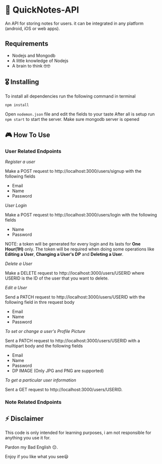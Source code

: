 # 🚀 QuickNotes-API

An API for storing notes for users. it can be integrated in any platform (android, iOS or web apps).

## Requirements
* Nodejs and Mongodb
* A little knowledge of Nodejs
* A brain to think 🤓🤓

## 🎖 Installing
To install all dependencies run the following command in terminal
```
npm install
```

Open ```nodemon.json``` file and edit the fields to your taste
After all is setup run ```npm start``` to start the server. Make sure mongodb server is opened


## 🎮 How To Use

### User Related Endpoints
*Register a user*

Make a POST request to http://localhost:3000/users/signup with the following fields
* Email
* Name
* Password

*User Login*

Make a POST request to http://localhost:3000/users/login with the following fields
* Name
* Password

NOTE: a token will be generated for every login and its lasts for **One Hour(1H)** only. The token will be required when doing some operations like **Editing a User**, **Changing a User's DP** and **Deleting a User**.

*Delete a User*

Make a DELETE request to http://localhost:3000/users/USERID where USERID is the ID of the user that you want to delete.

*Edit a User*

Send a PATCH request to http://localhost:3000/users/USERID with the following field in thre request body
* Email
* Name
* Password

*To set or change a user's Profile Picture*

Sent a PATCH request to http://localhost:3000/users/USERID with a muiltipart body and the following fields
* Email
* Name
* Password
* DP IMAGE (Only JPG and PNG are supported)

*To get a particular user information*

Sent a GET request to http://localhost:3000/users/USERID.

### Note Related Endpoints


## ⚡️ Disclaimer
This code is only intended for learning purposes, i am not responsible for anything you use it for.

Pardon my Bad English 😔.

Enjoy if you like what you see😃